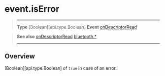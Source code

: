 # event.isError

> --------------------- ------------------------------------------------------------------------------------------
> __Type__              [Boolean][api.type.Boolean]
> __Event__             [onDescriptorRead](/plugin/bluetooth/type/Gatt/event/onDescriptorRead/index.md)


> __See also__          [onDescriptorRead](/plugin/bluetooth/type/Gatt/event/onDescriptorRead/index.md)
>						[bluetooth.*](/plugin/bluetooth.md)
> --------------------- ------------------------------------------------------------------------------------------

## Overview

[Boolean][api.type.Boolean] of `true` in case of an error.